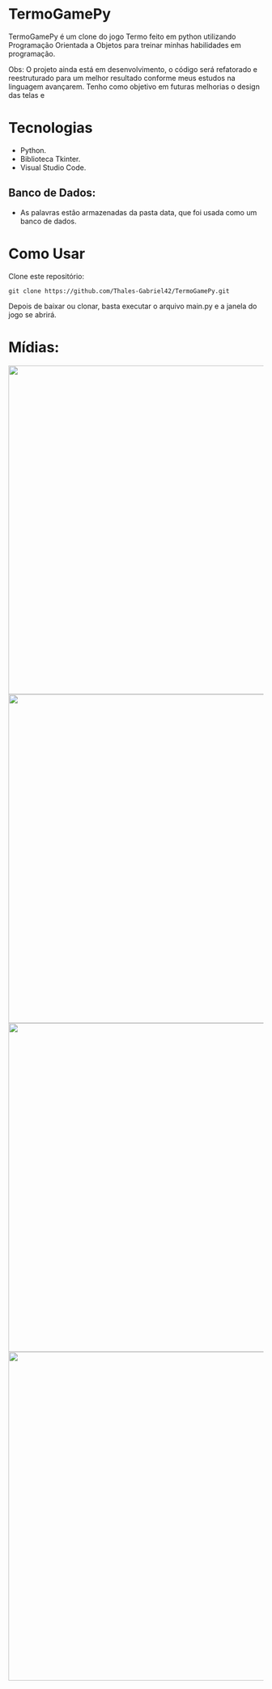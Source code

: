 # TermoGamePy

TermoGamePy é um clone do jogo Termo feito em python utilizando Programação Orientada a Objetos para treinar minhas habilidades em programação.

Obs: O projeto ainda está em desenvolvimento, o código será refatorado e reestruturado para um melhor resultado conforme meus estudos na linguagem avançarem. Tenho como objetivo em futuras melhorias o design das telas e 

# Tecnologias 

- Python.
- Biblioteca Tkinter.
- Visual Studio Code.

## Banco de Dados:
- As palavras estão armazenadas da pasta data, que foi usada como um banco de dados.

# Como Usar
Clone este repositório:

```
git clone https://github.com/Thales-Gabriel42/TermoGamePy.git
```
Depois de baixar ou clonar, basta executar o arquivo main.py e a janela do jogo se abrirá.

# Mídias:
<div align="center">
<img src="https://github.com/Thales-Gabriel42/TermoGamePy/assets/71100548/58341b29-a7c5-4d40-837b-e838520a7e76" width="650px" />
</div>

<div align="center">
<img src="https://github.com/Thales-Gabriel42/TermoGamePy/assets/71100548/ce5e90dd-2cbb-47c4-ba8e-8d350cce6351" width="650px" />
</div>

<div align="center">
<img src="https://github.com/Thales-Gabriel42/TermoGamePy/assets/71100548/9744c226-b5af-40ad-a7b6-06f76dfc1ab6" width="650px" />
</div>

<div align="center">
<img src="https://github.com/Thales-Gabriel42/TermoGamePy/assets/71100548/ead2d221-dadb-455c-b2eb-d0c0f624d3e5" width="650px" />
</div>